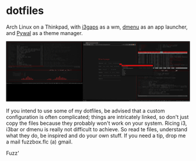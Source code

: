 # dotfiles

Arch Linux on a Thinkpad, with [i3gaps](https://github.com/Airblader/i3) as a wm, [dmenu](https://tools.suckless.org/dmenu/) as an app launcher, and [Pywal](https://github.com/dylanaraps/pywal) as a theme manager.

![Screenie](https://raw.githubusercontent.com/Fuzzbox999/dotfiles/master/Images/Screenshots/screenie.jpg)

If you intend to use some of my dotfiles, be advised that a custom configuration is often complicated; things are intricately linked, so don't just copy the files because they probably won't work on your system. Ricing i3, i3bar or dmenu is really not difficult to achieve. So read te files, understand what they do, be inspired and do your own stuff. If you need a tip, drop me a mail fuzzbox.flc (a) gmail.

Fuzz'

